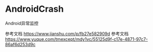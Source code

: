 # AndroidCrash
Android异常监控

参考文档 https://www.jianshu.com/p/fb27e582909d
参考文档 https://www.yuque.com/tmexcept/mdy1vc/55125d9f-c17e-4871-97c7-86af6d253d9c
